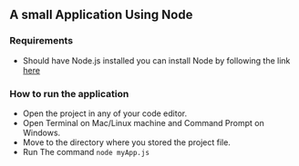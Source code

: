 ## A small Application Using Node

### Requirements
- Should have Node.js installed you can install Node by following the link <a href="https://nodejs.org/en/" target="_blank">here</a>

### How to run the application
- Open the project in any of your code editor.
- Open Terminal on Mac/Linux machine and Command Prompt on Windows.
- Move to the directory where you stored the project file.
- Run The command `node myApp.js`